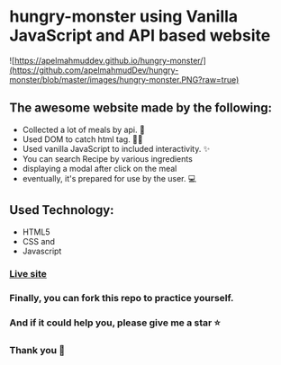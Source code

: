 # hungry-monster using Vanilla JavaScript and API based website

![https://apelmahmuddev.github.io/hungry-monster/](https://github.com/apelmahmudDev/hungry-monster/blob/master/images/hungry-monster.PNG?raw=true)

## The awesome website made by the following:

- Collected a lot of meals by api. 🤩
- Used DOM to catch html tag. 🐱‍🏍
- Used vanilla JavaScript to included interactivity. ✨
- You can search Recipe by various ingredients
- displaying a modal after click on the meal
- eventually, it's prepared for use by the user. 💻

## Used Technology:

- HTML5
- CSS and
- Javascript

### [Live site](https://apelmahmuddev.github.io/hungry-monster/)

### Finally, you can fork this repo to practice yourself.

### And if it could help you, please give me a star ⭐

### Thank you 💙
